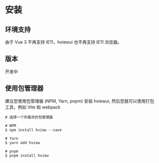 # 安装

## 环境支持

由于 Vue 3 不再支持 IE11，hviewui 也不再支持 IE11 浏览器。

## 版本

开发中

## 使用包管理器

建议您使用包管理器 (NPM, Yarn, pnpm) 安装 hviewui, 然后您就可以使用打包工具，例如 Vite 和 webpack

```
# 选择一个你喜欢的包管理器

# NPM
$ npm install hview --save

# Yarn
$ yarn add hview

# pnpm
$ pnpm install hview
```

